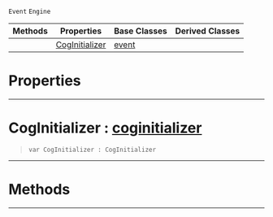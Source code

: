  `Event` `Engine`



|Methods|Properties|Base Classes|Derived Classes|
|---|---|---|---|
| |[ CogInitializer](https://github.com/ArendDanielek/ZeroDocsTest/blob/master/code_reference/class_reference/coginitializerevent.markdown#coginitializer-zero-engi)|[event](https://github.com/ArendDanielek/ZeroDocsTest/blob/master/code_reference/class_reference/event.markdown)| |


 #  Properties


---  
 #  CogInitializer : [coginitializer](https://github.com/ArendDanielek/ZeroDocsTest/blob/master/code_reference/class_reference/coginitializer.markdown)

> 
> ``` lang=cpp, name=Zilch
> var CogInitializer : CogInitializer


---  
 #  Methods


---  
 
  
  
  
  
  
  
  

 